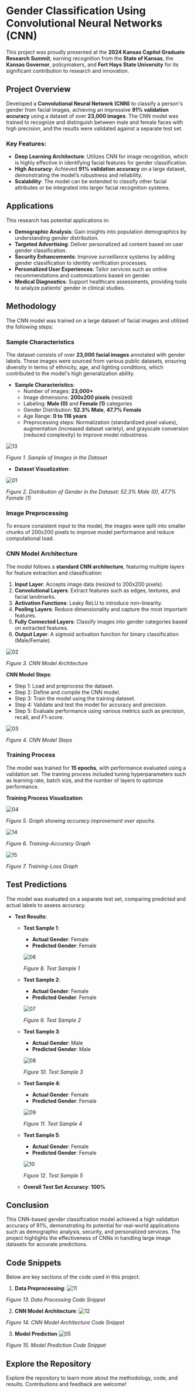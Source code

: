 # Gender Classification Using Convolutional Neural Networks (CNN)

This project was proudly presented at the **2024 Kansas Capitol Graduate Research Summit**, earning recognition from the **State of Kansas**, the **Kansas Governor**, policymakers, and **Fort Hays State University** for its significant contribution to research and innovation.

## Project Overview
Developed a **Convolutional Neural Network (CNN)** to classify a person's gender from facial images, achieving an impressive **91% validation accuracy** using a dataset of over **23,000 images**. The CNN model was trained to recognize and distinguish between male and female faces with high precision, and the results were validated against a separate test set.

### Key Features:
- **Deep Learning Architecture**: Utilizes CNN for image recognition, which is highly effective in identifying facial features for gender classification.
- **High Accuracy**: Achieved **91% validation accuracy** on a large dataset, demonstrating the model’s robustness and reliability.
- **Scalability**: The model can be extended to classify other facial attributes or be integrated into larger facial recognition systems.

## Applications
This research has potential applications in:  
- **Demographic Analysis**: Gain insights into population demographics by understanding gender distribution.
- **Targeted Advertising**: Deliver personalized ad content based on user gender classification.
- **Security Enhancements**: Improve surveillance systems by adding gender classification to identity verification processes.
- **Personalized User Experiences**: Tailor services such as online recommendations and customizations based on gender.
- **Medical Diagnostics**: Support healthcare assessments, providing tools to analyze patients' gender in clinical studies.

## Methodology
The CNN model was trained on a large dataset of facial images and utilized the following steps:

### Sample Characteristics
The dataset consists of over **23,000 facial images** annotated with gender labels. These images were sourced from various public datasets, ensuring diversity in terms of ethnicity, age, and lighting conditions, which contributed to the model's high generalization ability.

- **Sample Characteristics**:
  - Number of images: **23,000+**
  - Image dimensions: **200x200 pixels** (resized)
  - Labeling: **Male (0)** and **Female (1)** categories
  - Gender Distribution: **52.3% Male**, **47.7% Female**
  - Age Range: **0 to 116 years**
  - Preprocessing steps: Normalization (standardized pixel values), augmentation (increased dataset variety), and grayscale conversion (reduced complexity) to improve model robustness.

![13](https://github.com/user-attachments/assets/b9b9e41a-f584-463e-a2c9-5f5919934f88)

*Figure 1. Sample of Images in the Dataset* 

- **Dataset Visualization**:  

![01](https://github.com/user-attachments/assets/67ad342a-48e4-4c19-a6d3-7d719020d45f)

*Figure 2. Distribution of Gender in the Dataset: 52.3% Male (0), 47.7% Female (1)* 

### Image Preprocessing
To ensure consistent input to the model, the images were split into smaller chunks of 200x200 pixels to improve model performance and reduce computational load.

### CNN Model Architecture
The model follows a **standard CNN architecture**, featuring multiple layers for feature extraction and classification:

1. **Input Layer**: Accepts image data (resized to 200x200 pixels).
2. **Convolutional Layers**: Extract features such as edges, textures, and facial landmarks.
3. **Activation Functions**: Leaky ReLU to introduce non-linearity.
4. **Pooling Layers**: Reduce dimensionality and capture the most important features.
5. **Fully Connected Layers**: Classify images into gender categories based on extracted features.
6. **Output Layer**: A sigmoid activation function for binary classification (Male/Female).

![02](https://github.com/user-attachments/assets/d43482d5-fcab-4f8c-909a-a93fe52104d4)

*Figure 3. CNN Model Architecture* 

**CNN Model Steps**:
- Step 1: Load and preprocess the dataset.
- Step 2: Define and compile the CNN model.
- Step 3: Train the model using the training dataset.
- Step 4: Validate and test the model for accuracy and precision.
- Step 5: Evaluate performance using various metrics such as precision, recall, and F1-score.

![03](https://github.com/user-attachments/assets/b8bed775-ffcd-4adf-b5da-988fb4ef4597)

*Figure 4. CNN Model Steps* 

### Training Process
The model was trained for **15 epochs**, with performance evaluated using a validation set. The training process included tuning hyperparameters such as learning rate, batch size, and the number of layers to optimize performance.

**Training Process Visualization**:  

![04](https://github.com/user-attachments/assets/bbdd0da3-b905-4951-aba3-d4712718017f)

*Figure 5. Graph showing accuracy improvement over epochs.*

![14](https://github.com/user-attachments/assets/00f0091f-0bf3-4baf-b7f0-39c1eeca16e8)

*Figure 6. Training-Accuracy Graph*

![15](https://github.com/user-attachments/assets/72b701de-b1e3-45bd-a789-b2418942116b)

*Figure 7. Training-Loss Graph*

## Test Predictions
The model was evaluated on a separate test set, comparing predicted and actual labels to assess accuracy.

- **Test Results**:
    - **Test Sample 1**:
      - **Actual Gender**: Female
      - **Predicted Gender**: Female  
 
      ![06](https://github.com/user-attachments/assets/fcfb9eee-e4d4-4326-92bd-fa5997ee914a)  

      *Figure 8. Test Sample 1*

    - **Test Sample 2**:
      - **Actual Gender**: Female
      - **Predicted Gender**: Female  

      ![07](https://github.com/user-attachments/assets/6146f90c-f789-4552-9cf1-72649a813789)

      *Figure 9. Test Sample 2*

    - **Test Sample 3**:
      - **Actual Gender**: Male
      - **Predicted Gender**: Male  

      ![08](https://github.com/user-attachments/assets/b2e9e653-c0af-4f6b-a5bc-3273f253282f)

      *Figure 10. Test Sample 3*

    - **Test Sample 4**:
      - **Actual Gender**: Female
      - **Predicted Gender**: Female  

      ![09](https://github.com/user-attachments/assets/aee4455f-f682-457a-b546-105c46cb667c)

      *Figure 11. Test Sample 4*

    - **Test Sample 5**:
      - **Actual Gender**: Female
      - **Predicted Gender**: Female  

      ![10](https://github.com/user-attachments/assets/970408c4-22d2-44b1-a561-4a8e820fddfe)

      *Figure 12. Test Sample 5*

    - **Overall Test Set Accuracy**: **100%**

## Conclusion
This CNN-based gender classification model achieved a high validation accuracy of 91%, demonstrating its potential for real-world applications such as demographic analysis, security, and personalized services. The project highlights the effectiveness of CNNs in handling large image datasets for accurate predictions.

## Code Snippets
Below are key sections of the code used in this project:

1. **Data Preprocessing**:
![11](https://github.com/user-attachments/assets/f3cdf9d6-7e92-4523-bf4b-a603b4cdf833)

*Figure 13. Data Processing Code Snippet*

2. **CNN Model Architecture**:
![12](https://github.com/user-attachments/assets/bd4bd766-520d-4824-ae4d-dc5f8c7200dd)

*Figure 14. CNN Model Architecture Code Snippet*

3. **Model Prediction**
![05](https://github.com/user-attachments/assets/40fbf849-917c-4ab3-91a0-ded2399df663)

*Figure 15. Model Prediction Code Snippet*

## Explore the Repository
Explore the repository to learn more about the methodology, code, and results. Contributions and feedback are welcome!
